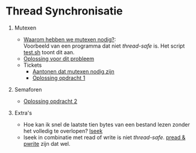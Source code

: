 # Thread Synchronisatie

1. Mutexen
   * [Waarom hebben we mutexen nodig?](no_mutex1.c):  
    Voorbeeld van een programma dat niet *thread-safe* is. Het script [test.sh](test.sh) toont dit aan.
   * [Oplossing voor dit probleem](mutex1.c)
   * Tickets
     * [Aantonen dat mutexen nodig zijn](tickets_no_lock.c)
     * [Oplossing opdracht 1](tickets_lock.c)

1. Semaforen
   * [Oplossing opdracht 2](tickets_sem.c)

3. Extra's
   * Hoe kan ik snel de laatste tien bytes van een bestand lezen zonder het volledig te overlopen? [lseek](lseek.c)
   * lseek in combinatie met read of write is niet *thread-safe*. [pread & pwrite](pread.c) zijn dat wel.